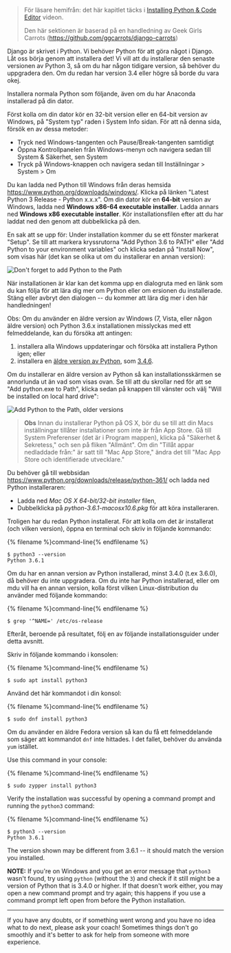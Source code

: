 > För läsare hemifrån: det här kapitlet täcks i [Installing Python & Code Editor](https://www.youtube.com/watch?v=pVTaqzKZCdA) videon.
> 
> Den här sektionen är baserad på en handledning av Geek Girls Carrots (https://github.com/ggcarrots/django-carrots)

Django är skrivet i Python. Vi behöver Python för att göra något i Django. Låt oss börja genom att installera det! Vi vill att du installerar den senaste versionen av Python 3, så om du har någon tidigare version, så behöver du uppgradera den. Om du redan har version 3.4 eller högre så borde du vara okej.

Installera normala Python som följande, även om du har Anaconda installerad på din dator.

<!--sec data-title="Install Python: Windows" data-id="python_windows" data-collapse=true ces-->

Först kolla om din dator kör en 32-bit version eller en 64-bit version av Windows, på "System typ" raden i System Info sidan. För att nå denna sida, försök en av dessa metoder:

* Tryck ned Windows-tangenten och Pause/Break-tangenten samtidigt
* Öppna Kontrollpanelen från Windows-menyn och navigera sedan till System & Säkerhet, sen System
* Tryck på Windows-knappen och navigera sedan till Inställningar > System > Om

Du kan ladda ned Python till Windows från deras hemsida https://www.python.org/downloads/windows/. Klicka på länken "Latest Python 3 Release - Python x.x.x". Om din dator kör en **64-bit** version av Windows, ladda ned **Windows x86-64 executable installer**. Ladda annars ned **Windows x86 executable installer**. Kör installationsfilen efter att du har laddat ned den genom att dubbelklicka på den.

En sak att se upp för: Under installation kommer du se ett fönster markerat "Setup". Se till att markera kryssrutorna "Add Python 3.6 to PATH" eller "Add Python to your environment variables" och klicka sedan på "Install Now", som visas här (det kan se olika ut om du installerar en annan version):

![Don't forget to add Python to the Path](../python_installation/images/python-installation-options.png)

När installationen är klar kan det komma upp en dialogruta med en länk som du kan följa för att lära dig mer om Python eller om ersionen du installerade. Stäng eller avbryt den dialogen -- du kommer att lära dig mer i den här handledningen!

Obs: Om du använder en äldre version av Windows (7, Vista, eller någon äldre version) och Python 3.6.x installationen misslyckas med ett felmeddelande, kan du försöka att antingen:

1. installera alla Windows uppdateringar och försöka att installera Python igen; eller
2. installera en [äldre version av Python](https://www.python.org/downloads/windows/), som [3.4.6](https://www.python.org/downloads/release/python-346/).

Om du installerar en äldre version av Python så kan installationsskärmen se annorlunda ut än vad som visas ovan. Se till att du skrollar ned för att se "Add python.exe to Path", klicka sedan på knappen till vänster och välj "Will be installed on local hard drive":

![Add Python to the Path, older versions](../python_installation/images/add_python_to_windows_path.png)

<!--endsec-->

<!--sec data-title="Install Python: OS X" data-id="python_OSX"
data-collapse=true ces-->

> **Obs** Innan du installerar Python på OS X, bör du se till att din Macs inställningar tillåter installationer som inte är från App Store. Gå till System Preferenser (det är i Program mappen), klicka på "Säkerhet & Sekretess," och sen på fliken "Allmänt". Om din "Tillåt appar nedladdade från:" är satt till "Mac App Store," ändra det till "Mac App Store och identifierade utvecklare."

Du behöver gå till webbsidan https://www.python.org/downloads/release/python-361/ och ladda ned Python installeraren:

* Ladda ned *Mac OS X 64-bit/32-bit installer* filen,
* Dubbelklicka på *python-3.6.1-macosx10.6.pkg* för att köra installeraren.

<!--endsec-->

<!--sec data-title="Install Python: Linux" data-id="python_linux"
data-collapse=true ces-->

Troligen har du redan Python installerat. För att kolla om det är installerat (och vilken version), öppna en terminal och skriv in följande kommando:

{% filename %}command-line{% endfilename %}

    $ python3 --version
    Python 3.6.1
    

Om du har en annan version av Python installerad, minst 3.4.0 (t.ex 3.6.0), då behöver du inte uppgradera. Om du inte har Python installerad, eller om mdu vill ha en annan version, kolla först vilken Linux-distribution du använder med följande kommando:

{% filename %}command-line{% endfilename %}

    $ grep '^NAME=' /etc/os-release
    

Efteråt, beroende på resultatet, följ en av följande installationsguider under detta avsnitt.

<!--endsec-->

<!--sec data-title="Install Python: Debian or Ubuntu" data-id="python_debian" data-collapse=true ces-->

Skriv in följande kommando i konsolen:

{% filename %}command-line{% endfilename %}

    $ sudo apt install python3
    

<!--endsec-->

<!--sec data-title="Install Python: Fedora" data-id="python_fedora"
data-collapse=true ces-->

Använd det här kommandot i din konsol:

{% filename %}command-line{% endfilename %}

    $ sudo dnf install python3
    

Om du använder en äldre Fedora version så kan du få ett felmeddelande som säger att kommandot `dnf` inte hittades. I det fallet, behöver du använda `yum` istället.

<!--endsec-->

<!--sec data-title="Install Python: openSUSE" data-id="python_openSUSE"
data-collapse=true ces-->

Use this command in your console:

{% filename %}command-line{% endfilename %}

    $ sudo zypper install python3
    

<!--endsec-->

Verify the installation was successful by opening a command prompt and running the `python3` command:

{% filename %}command-line{% endfilename %}

    $ python3 --version
    Python 3.6.1
    

The version shown may be different from 3.6.1 -- it should match the version you installed.

**NOTE:** If you're on Windows and you get an error message that `python3` wasn't found, try using `python` (without the `3`) and check if it still might be a version of Python that is 3.4.0 or higher. If that doesn't work either, you may open a new command prompt and try again; this happens if you use a command prompt left open from before the Python installation.

* * *

If you have any doubts, or if something went wrong and you have no idea what to do next, please ask your coach! Sometimes things don't go smoothly and it's better to ask for help from someone with more experience.